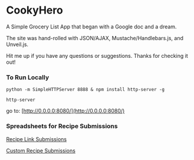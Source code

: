 # CookyHero
A Simple Grocery List App that began with a Google doc and a dream.

The site was hand-rolled with JSON/AJAX, Mustache/Handlebars.js, and Unveil.js.

Hit me up if you have any questions or suggestions. Thanks for checking it out!

### To Run Locally

`python -m SimpleHTTPServer 8888 & npm install http-server -g`

`http-server`

go to: [http://0.0.0.0:8080/](http://0.0.0.0:8080/)

### Spreadsheets for Recipe Submissions

[Recipe Link Submissions](https://goo.gl/xPx21k)

[Custom Recipe Submissions](https://goo.gl/LF4fsv )
